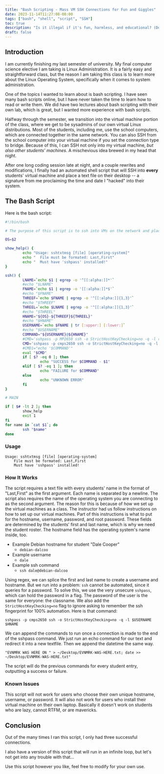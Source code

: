 ```yaml
---
title: "Bash Scripting - Mass VM SSH Connections for Fun and Giggles"
date: 2023-11-14T11:27:08-08:00
tags: ["bash", "shell", "script", "SSH"]
toc: true
description: "Is it illegal if it's fun, harmless, and educational? (Don't answer that)"
draft: false
---
```


## Introduction

I am currently finishing my last semester of university. My final
computer science elective I am taking is Linux Administration.
It is a fairly easy and straightforward class, but the reason I am taking
this class is to learn more about the Linux Operating System, specifically
when it comes to system administration.

One of the topics I wanted to learn about is bash scripting. I have seen many
bash scripts online, but I have never taken the time to learn how to read or
write them. We did have two lectures about bash scripting with their own lab,
which is great, but I wanted more experience with bash scripts.

Halfway through the semester, we transition into the virtual machine portion
of the class, where we get to be sysadmins of our own virtual Linux
distributions. Most of the students, including me, use the school computers,
which are connected together in the same network. You can also SSH from the
school computer into your virtual machine if you set the connection type to
bridge. Because of this, I can SSH not only into my virtual machine, *but also
other students' machines*. A mischevious idea brewed in my head that night.

After one long coding session late at night, and a couple rewrites and
modifications, I finally had an automated shell script that will SSH into
**every** students' virtual machine and place a text file on their desktop --
a signature from me proclaiming the time and date I "hacked" into their system.

## The Bash Script

Here is the bash script:

```bash
#!/bin/bash

# The purpose of this script is to ssh into VMs on the network and place a harmless text file on their desktop

OS=$2

show_help() {
        echo "Usage: sshtxtmsg [file] [operating-system]"
        echo "  File must be formated: Last,First"
        echo "  Must have 'sshpass' installed!"
}

ssh() {
        LNAME=`echo $1 | egrep -o '^[[:alpha:]]*'`
        #echo "$LNAME"
        FNAME=`echo $1 | egrep -o '[[:alpha:]]*$'`
        #echo "$FNAME"
        THREEF=`echo $FNAME | egrep -o '^[[:alpha:]]{1,3}'`
        #echo "$THREEF"
        THREEL=`echo $LNAME | egrep -o '^[[:alpha:]]{1,3}'`
        #echo "$THREEL"
        HNAME="${OS}-${THREEF}${THREEL}"
        #echo "$HNAME"
        USERNAME=`echo $FNAME | tr [:upper:] [:lower:]`
        #echo "$USERNAME"
        COMMAND="${USERNAME}@${HNAME}"
        #CMD='sshpass -p MP2650 ssh -o StrictHostKeyChecking=no -q -l root $HNAME "echo "EVNMRK WAS HERE ON " > ~/Desktop/EVNMRK-WAS-HERE.txt; date >> ~/Desktop/EVNMRK-WAS-HERE.txt"'
        CMD='sshpass -p cmps2650 ssh -o StrictHostKeyChecking=no -q -l $USERNAME $HNAME "echo "EVNMRK WAS HERE ON " > ~/Desktop/EVNMRK-WAS-HERE.txt; date >> ~/Desktop/EVNMRK-WAS-HERE.txt"'
        #CMD1="echo '$COMMAND'"
        eval "$CMD"
        if [ $? -eq 0 ]; then
                echo "SUCCESS for $COMMAND - $1"
        elif [ $? -eq 1 ]; then
                echo "FAILURE for $COMMAND"
        else
                echo "UNKNOWN ERROR"
        fi
}

# MAIN

if [ $# -lt 2 ]; then
        show_help
        exit 1
fi
for name in `cat $1`; do
        ssh "$name"
done
```

### Usage

```
Usage: sshtxtmsg [file] [operating-system]
	File must be formated: Last,First
	Must have 'sshpass' installed!
```

### How It Works

The script requires a text file with every students' name in the format of
"Last,First" as the first argument. Each name is separated by a newline.
The script also requires the name of the operating system you are connecting
to as the second argument. The reason for this is because of how we set up the
virtual machines as a class. The instructor had us follow instructions on how
to set up our virtual machines. Part of this instructions is what to put for
the hostname, username, password, and root password. These fields are
determined by the students' first and last name, which is why we need the
student roster. The hostname field has the operating system's name inside, too.

- Example Debian hostname for student "Dale Cooper"
	- `debian-dalcoo`
- Example username
	- `dale`
- Example ssh command
	- `ssh dale@debian-dalcoo`

Using regex, we can splice the first and last name to create a username and
hostname. But we run into a problem: `ssh` cannot be automated, since it
queries for a password. To solve this, we use the very unsecure `sshpass`,
which can hold the password in a flag. The password of the user is the same for
everyone: the classname. We also add the `StrictHostKeyChecking=no` flag to
ignore asking to remember the ssh fingerprint for 100% automation. Here is
that command:

`sshpass -p cmps2650 ssh -o StrictHostKeyChecking=no -q -l $USERNAME $HNAME`

We can append the commands to run once a connection is made to the end of the
sshpass command. We just run an echo command for our text and redirect it into
a new textfile. Then we append the datetime the same way.

`"EVNMRK WAS HERE ON " > ~/Desktop/EVNMRK-WAS-HERE.txt; date >> ~/Desktop/EVNMRK-WAS-HERE.txt"`

The script will do the previous commands for every student entry, outputting 
a success or failure.

### Known Issues

This script will not work for users who choose their own unique hostname,
username, or password. It will also not work for users who install their
virtual machine on their own laptop. Basically it doesn't work on students
who are lazy, cannot RTFM, or are mavericks.

## Conclusion

Out of the many times I ran this script, I only had three successful
connections.

I also have a version of this script that will run in an infinite loop,
but let's not get into any trouble with that...

Use this script however you like, feel free to modify for your own use.
